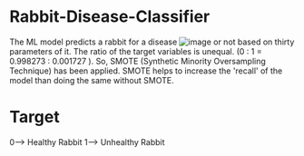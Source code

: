 # Rabbit-Disease-Classifier

The ML model predicts a rabbit for a disease ![image](https://user-images.githubusercontent.com/93526322/153710155-ba08f964-8aad-4ade-8ab7-f86f988d2c8d.png) or not based on thirty parameters of it. 
The ratio of the target variables is unequal. (0 : 1  = 0.998273 : 0.001727 ).
So, SMOTE (Synthetic Minority Oversampling Technique) has been applied. SMOTE helps to increase the 'recall' of the model than doing the same without SMOTE.

# Target 
0--> Healthy Rabbit
1--> Unhealthy Rabbit 
                                                  
